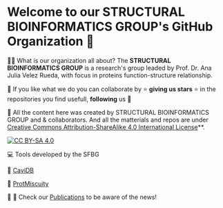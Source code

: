 
# Welcome to our **STRUCTURAL BIOINFORMATICS GROUP**'s GitHub Organization 👋

🙋‍♀️ What is our organization all about?
The **STRUCTURAL BIOINFORMATICS GROUP** is a research's group leaded by Prof. Dr. Ana Julia Velez Rueda, with focus in proteins function-structure relationship. 



🌈 If you like what we do you can collaborate by ⭐ **giving us stars** ⭐ in the repositories you find usefull, **following** us 🙏 

👩‍ All the content here was created by STRUCTURAL BIOINFORMATICS GROUP and & collaborators. And all the matterials and repos are under [Creative Commons Attribution-ShareAlike 4.0 International License][cc-by-sa]**. 

[![CC BY-SA 4.0][cc-by-sa-image]][cc-by-sa]

[cc-by-sa]: http://creativecommons.org/licenses/by-sa/4.0/
[cc-by-sa-image]: https://licensebuttons.net/l/by-sa/4.0/88x31.png
[cc-by-sa-shield]: https://img.shields.io/badge/License-CC%20BY--SA%204.0-lightgrey.svg

💻 Tools developed by the SFBG

🧬 [CaviDB](https://github.com/CaviDBOrg)

🧬 [ProtMiscuity](http://ufq.unq.edu.ar/protmiscuity/)


🔖 🔗 Check our [Publications](https://scholar.google.com/citations?user=SbslYqsAAAAJ&hl=es) to be aware of the news!
